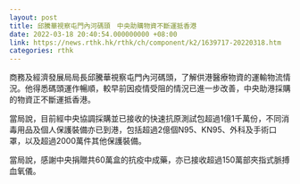 ```yaml
---
layout: post
title: 邱騰華視察屯門內河碼頭　中央助購物資不斷運抵香港
date: 2022-03-18 20:40:54.000000000 +08:00
link: https://news.rthk.hk/rthk/ch/component/k2/1639717-20220318.htm
categories: rthk
---
```


商務及經濟發展局局長邱騰華視察屯門內河碼頭，了解供港醫療物資的運輸物流情況。他得悉碼頭運作暢順，較早前因疫情受阻的情況已進一步改善，中央助港採購的物資正不斷運抵香港。

當局說，目前經中央協調採購並已接收的快速抗原測試包超過1億1千萬份，不同消毒用品及個人保護裝備亦已到港，包括超過2億個N95、KN95、外科及手術口罩，以及超過2000萬件其他保護裝備。

當局說，感謝中央捐贈共60萬盒的抗疫中成藥，亦已接收超過150萬部夾指式脈搏血氧儀。
